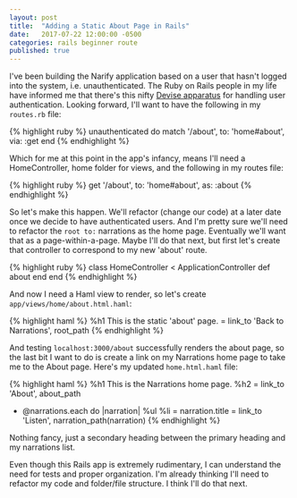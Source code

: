 ```yaml
---
layout: post
title:  "Adding a Static About Page in Rails"
date:   2017-07-22 12:00:00 -0500
categories: rails beginner route
published: true
---
```

I've been building the Narify application based on a user that hasn't logged into the system, i.e. unauthenticated. The Ruby on Rails people in my life have informed me that there's this nifty [Devise apparatus](https://github.com/plataformatec/devise) for handling user authentication. Looking forward, I'll want to have the following in my `routes.rb` file:

{% highlight ruby %}
unauthenticated do
  match '/about', to: 'home#about', via: :get
end
{% endhighlight %}

Which for me at this point in the app's infancy, means I'll need a HomeController, home folder for views, and the following in my routes file:

{% highlight ruby %}
get '/about', to: 'home#about', as: :about
{% endhighlight %}

So let's make this happen. We'll refactor (change our code) at a later date once we decide to have authenticated users. And I'm pretty sure we'll need to refactor the `root to:` narrations as the home page. Eventually we'll want that as a page-within-a-page. Maybe I'll do that next, but first let's create that controller to correspond to my new 'about' route.

{% highlight ruby %}
class HomeController < ApplicationController
  def about
  end
end
{% endhighlight %}

And now I need a Haml view to render, so let's create `app/views/home/about.html.haml`:

{% highlight haml %}
%h1 This is the static 'about' page.
= link_to 'Back to Narrations', root_path
{% endhighlight %}

And testing `localhost:3000/about` successfully renders the about page, so the last bit I want to do is create a link on my Narrations home page to take me to the About page. Here's my updated `home.html.haml` file:

{% highlight haml %}
%h1 This is the Narrations home page.
%h2
  = link_to 'About', about_path

- @narrations.each do |narration|
  %ul
    %li
      = narration.title
      = link_to 'Listen', narration_path(narration)
{% endhighlight %}

Nothing fancy, just a secondary heading between the primary heading and my narrations list.

Even though this Rails app is extremely rudimentary, I can understand the need for tests and proper organization. I'm already thinking I'll need to refactor my code and folder/file structure. I think I'll do that next.

